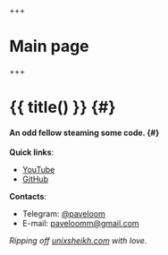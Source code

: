 +++
# Main page
+++

# {{ title() }} {#}
#### An odd fellow steaming some code. {#}

**Quick links**:
- [YouTube](https://www.youtube.com/Paveloom)
- [GitHub](https://github.com/Paveloom)


**Contacts**:
- Telegram: [@paveloom](https://t.me/paveloom)
- E-mail: [paveloomm@gmail.com](mailto:paveloomm@gmail.com)

*Ripping off [unixsheikh.com](https://unixsheikh.com) with love.*
